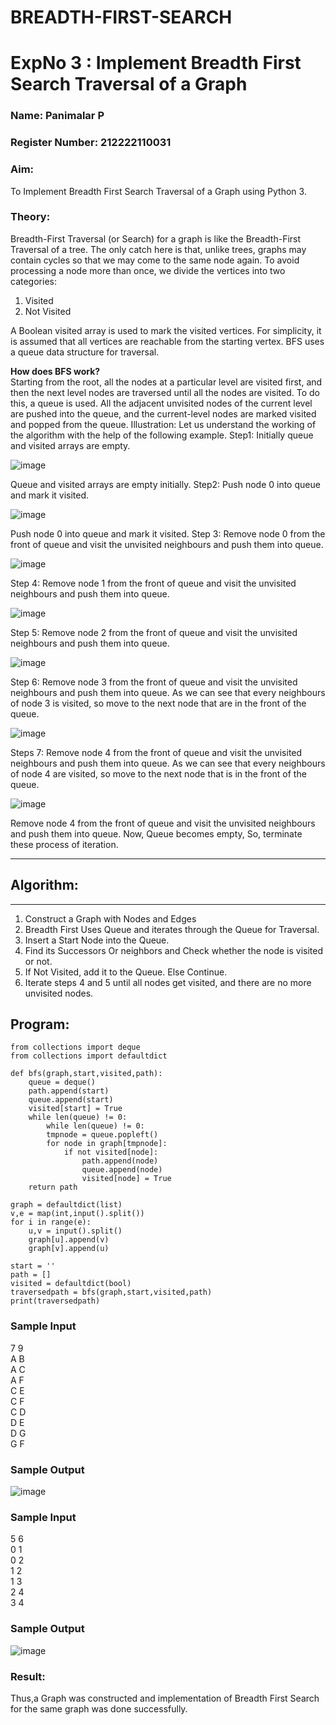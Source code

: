 # BREADTH-FIRST-SEARCH
<h1>ExpNo 3 : Implement Breadth First Search Traversal of a Graph</h1> 
<h3>Name: Panimalar P</h3>
<h3>Register Number: 212222110031</h3>
<H3>Aim:</H3>
<p>To Implement Breadth First Search Traversal of a Graph using Python 3.</p>
<h3>Theory:</h3>
<p>Breadth-First Traversal (or Search) for a graph is like the Breadth-First Traversal of a tree.
The only catch here is that, unlike trees, graphs may contain cycles so that we may come to the same node again. To avoid processing a node more than once, we divide the vertices into two categories:
<ol><li>Visited</li>
<li>Not Visited</li></ol>
</p>
<p>A Boolean visited array is used to mark the visited vertices. For simplicity, it is assumed that all vertices are reachable from the starting vertex. BFS uses a queue data structure for traversal.</p>
<p><strong>How does BFS work?</strong><br>
  Starting from the root, all the nodes at a particular level are visited first, and then the next level nodes are traversed until all the nodes are visited.
To do this, a queue is used. All the adjacent unvisited nodes of the current level are pushed into the queue, and the current-level nodes are marked visited and popped from the queue.
Illustration:
Let us understand the working of the algorithm with the help of the following example.
Step1: Initially queue and visited arrays are empty.
</p>

![image](https://github.com/natsaravanan/19AI405FUNDAMENTALSOFARTIFICIALINTELLIGENCE/assets/87870499/8acdebf8-ecc2-4d10-a208-45cce441f059)


Queue and visited arrays are empty initially.
Step2: Push node 0 into queue and mark it visited.

![image](https://github.com/natsaravanan/19AI405FUNDAMENTALSOFARTIFICIALINTELLIGENCE/assets/87870499/0e9ce012-8e1f-43d7-b7b9-c0fb19fe0c3f)


Push node 0 into queue and mark it visited.
Step 3: Remove node 0 from the front of queue and visit the unvisited neighbours and push them into queue.

![image](https://github.com/natsaravanan/19AI405FUNDAMENTALSOFARTIFICIALINTELLIGENCE/assets/87870499/67d8fa3b-ce9e-46c2-9dd7-089e204e667a)

Step 4: Remove node 1 from the front of queue and visit the unvisited neighbours and push them into queue.

![image](https://github.com/natsaravanan/19AI405FUNDAMENTALSOFARTIFICIALINTELLIGENCE/assets/87870499/b0cf0fde-8a86-41cb-a054-36875ac24ab0)

Step 5: Remove node 2 from the front of queue and visit the unvisited neighbours and push them into queue.

![image](https://github.com/natsaravanan/19AI405FUNDAMENTALSOFARTIFICIALINTELLIGENCE/assets/87870499/8968a163-6b3a-4f7e-8ad4-bbf24f326b9b)

Step 6: Remove node 3 from the front of queue and visit the unvisited neighbours and push them into queue. 
As we can see that every neighbours of node 3 is visited, so move to the next node that are in the front of the queue.

![image](https://github.com/natsaravanan/19AI405FUNDAMENTALSOFARTIFICIALINTELLIGENCE/assets/87870499/7a1c1b16-ea69-497f-a099-8440200f6dc0)

Steps 7: Remove node 4 from the front of queue and visit the unvisited neighbours and push them into queue. 
As we can see that every neighbours of node 4 are visited, so move to the next node that is in the front of the queue.

![image](https://github.com/natsaravanan/19AI405FUNDAMENTALSOFARTIFICIALINTELLIGENCE/assets/87870499/8e16ffa3-c3d6-4774-822b-6eb84adedad9)

Remove node 4 from the front of queue and visit the unvisited neighbours and push them into queue.
Now, Queue becomes empty, So, terminate these process of iteration.


<hr>
<h2>Algorithm:</h2>
<hr>
<ol>
  <li>Construct a Graph with Nodes and Edges</li>
 <li>Breadth First Uses Queue and iterates through the Queue for Traversal.</li>
  <li>Insert a Start Node into the Queue.</li>
<li>Find its Successors Or neighbors and Check whether the node is visited or not.</li>
<li>If Not Visited, add it to the Queue. Else Continue.</li>
<li>Iterate steps 4 and 5 until all nodes get visited, and there are no more unvisited nodes.</li>

</ol>

## Program:
```
from collections import deque
from collections import defaultdict

def bfs(graph,start,visited,path):
    queue = deque()
    path.append(start)
    queue.append(start)
    visited[start] = True
    while len(queue) != 0:
        while len(queue) != 0:
        tmpnode = queue.popleft()
        for node in graph[tmpnode]:
            if not visited[node]:
                path.append(node)
                queue.append(node)
                visited[node] = True
    return path

graph = defaultdict(list)
v,e = map(int,input().split())
for i in range(e):
    u,v = input().split()
    graph[u].append(v)
    graph[v].append(u)

start = ''
path = []
visited = defaultdict(bool)
traversedpath = bfs(graph,start,visited,path)
print(traversedpath)
```

<h3>Sample Input</h3>

7 9 <BR>
A B <BR>
A C <BR>
A F <BR>
C E <BR>
C F <BR>
C D <BR>
D E <BR>
D G <BR>
G F <BR>

<h3>Sample Output</h3>

![image](https://github.com/user-attachments/assets/07fdf91a-5574-47e0-9f37-c27c78645dff)

<h3>Sample Input</h3>

5 6 <BR>
0 1 <BR>
0 2 <BR>
1 2 <BR>
1 3 <BR>
2 4 <BR>
3 4 <BR>

<h3>Sample Output</h3>

![image](https://github.com/user-attachments/assets/5897144a-34cf-4e92-9de0-72654bab93ce)

<h3>Result:</h3>

<p>Thus,a Graph was constructed and implementation of Breadth First Search for the same graph was done successfully.</p>
